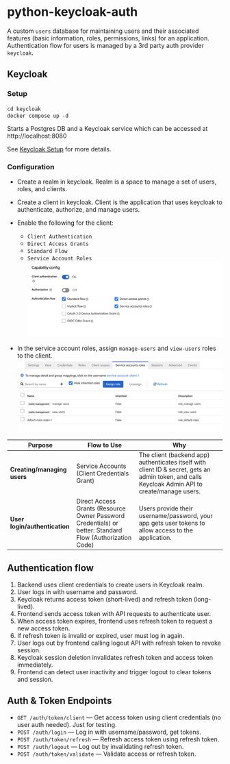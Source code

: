 # python-keycloak-auth

A custom `users` database for maintaining users and their associated features (basic information, roles, permissions, links) for an application.
Authentication flow for users is managed by a 3rd party auth provider `keycloak`.

## Keycloak

### Setup

```
cd keycloak
docker compose up -d
```

Starts a Postgres DB and a Keycloak service which can be accessed at http://localhost:8080

See [Keycloak Setup](./keycloak/README.md) for more details.

### Configuration
- Create a realm in keycloak. Realm is a space to manage a set of users, roles, and clients.
- Create a client in keycloak. Client is the application that uses keycloak to authenticate, authorize, and manage users.
- Enable the following for the client:
    - `Client Authentication`
    - `Direct Access Grants`
    - `Standard Flow`
    - `Service Account Roles`
    ![Client Settings](./docs/image.png)

    
- In the service account roles, assign `manage-users` and `view-users` roles to the client.
![Client Service Accounts Roles](./docs/image-1.png)

| Purpose                       | Flow to Use                                                                                              | Why                                                                                                                                             |
| ----------------------------- | -------------------------------------------------------------------------------------------------------- | ----------------------------------------------------------------------------------------------------------------------------------------------- |
| **Creating/managing users**   | Service Accounts (Client Credentials Grant)                                                              | The client (backend app) authenticates itself with client ID & secret, gets an admin token, and calls Keycloak Admin API to create/manage users. |
| **User login/authentication** | Direct Access Grants (Resource Owner Password Credentials) or better: Standard Flow (Authorization Code) | Users provide their username/password, your app gets user tokens to allow access to the application.                                    |

## Authentication flow

1. Backend uses client credentials to create users in Keycloak realm.  
2. User logs in with username and password.  
3. Keycloak returns access token (short-lived) and refresh token (long-lived).  
4. Frontend sends access token with API requests to authenticate user.  
5. When access token expires, frontend uses refresh token to request a new access token.  
6. If refresh token is invalid or expired, user must log in again.  
7. User logs out by frontend calling logout API with refresh token to revoke session.  
8. Keycloak session deletion invalidates refresh token and access token immediately.  
9. Frontend can detect user inactivity and trigger logout to clear tokens and session.  

## Auth & Token Endpoints

- `GET /auth/token/client` — Get access token using client credentials (no user auth needed). Just for testing.
- `POST /auth/login` — Log in with username/password, get tokens.
- `POST /auth/token/refresh` — Refresh access token using refresh token.
- `POST /auth/logout` — Log out by invalidating refresh token.
- `POST /auth/token/validate` — Validate access or refresh token.